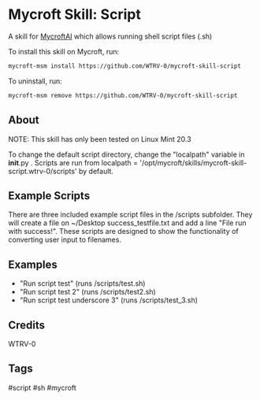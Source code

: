 # Mycroft Skill: Script

A skill for [MycroftAI](https://mycroft.ai/) which allows running shell script files (.sh)

To install this skill on Mycroft, run:
```bash
mycroft-msm install https://github.com/WTRV-0/mycroft-skill-script
```

To uninstall, run:
```bash
mycroft-msm remove https://github.com/WTRV-0/mycroft-skill-script
```

## About
NOTE: This skill has only been tested on Linux Mint 20.3

To change the default script directory, change the "localpath" variable in __init__.py . Scripts are run from localpath = '/opt/mycroft/skills/mycroft-skill-script.wtrv-0/scripts' by default.

## Example Scripts
There are three included example script files in the /scripts subfolder. They will create a file on ~/Desktop success_testfile.txt and add a line "File run with success!". These scripts are designed to show the functionality of converting user input to filenames.

## Examples
* "Run script test" (runs /scripts/test.sh)
* "Run script test 2" (runs /scripts/test2.sh)
* "Run script test underscore 3" (runs /scripts/test_3.sh)

## Credits
WTRV-0

## Tags
#script
#sh
#mycroft
